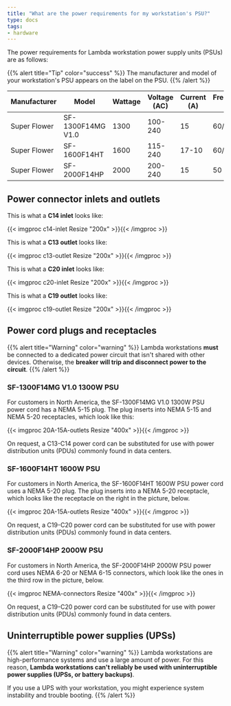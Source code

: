 ```yaml
---
title: "What are the power requirements for my workstation's PSU?"
type: docs
tags:
- hardware
---
```


The power requirements for Lambda workstation power supply units (PSUs) are as
follows:

{{% alert title="Tip" color="success" %}}
The manufacturer and model of your workstation's PSU appears on the label on
the PSU.
{{% /alert %}}

| Manufacturer | Model             | Wattage | Voltage (AC) | Current (A) | Frequency (Hz) | Inlet/Outlet |
|--------------|-------------------|---------|--------------|-------------|----------------|--------------|
| Super Flower | SF-1300F14MG V1.0 | 1300    | 100-240      | 15          | 60/50          | C14/C13      |
| Super Flower | SF-1600F14HT      | 1600    | 115-240      | 17-10       | 60/50          | C20/C19      |
| Super Flower | SF-2000F14HP      | 2000    | 200-240      | 15          | 50             | C20/C19      |

## Power connector inlets and outlets

This is what a **C14 inlet** looks like:

{{< imgproc c14-inlet Resize "200x" >}}{{< /imgproc >}}

This is what a **C13 outlet** looks like:

{{< imgproc c13-outlet Resize "200x" >}}{{< /imgproc >}}

This is what a **C20 inlet** looks like:

{{< imgproc c20-inlet Resize "200x" >}}{{< /imgproc >}}

This is what a **C19 outlet** looks like:

{{< imgproc c19-outlet Resize "200x" >}}{{< /imgproc >}}

## Power cord plugs and receptacles

{{% alert title="Warning" color="warning" %}}
Lambda workstations **must** be connected to a dedicated power circuit that
isn't shared with other devices. Otherwise, the **breaker will trip and
disconnect power to the circuit**.
{{% /alert %}}

### SF-1300F14MG V1.0 1300W PSU

For customers in North America, the SF-1300F14MG V1.0 1300W PSU power cord has
a NEMA 5-15 plug. The plug inserts into NEMA 5-15 and NEMA 5-20 receptacles,
which look like this:

{{< imgproc 20A-15A-outlets Resize "400x" >}}{{< /imgproc >}}

On request, a C13-C14 power cord can be substituted for use with power
distribution units (PDUs) commonly found in data centers.

### SF-1600F14HT 1600W PSU

For customers in North America, the SF-1600F14HT 1600W PSU power cord uses a
NEMA 5-20 plug. The plug inserts into a NEMA 5-20 receptacle, which looks like
the receptacle on the right in the picture, below.

{{< imgproc 20A-15A-outlets Resize "400x" >}}{{< /imgproc >}}

On request, a C19-C20 power cord can be substituted for use with power
distribution units (PDUs) commonly found in data centers.

### SF-2000F14HP 2000W PSU

For customers in North America, the SF-2000F14HP 2000W PSU power cord uses
NEMA 6-20 or NEMA 6-15 connectors, which look like the ones in the third row
in the picture, below.

{{< imgproc NEMA-connectors Resize "400x" >}}{{< /imgproc >}}

On request, a C19-C20 power cord can be substituted for use with power
distribution units (PDUs) commonly found in data centers.

## Uninterruptible power supplies (UPSs)

{{% alert title="Warning" color="warning" %}}
Lambda workstations are high-performance systems and use a large amount of
power. For this reason, **Lambda workstations can't reliably be used with
uninterruptible power supplies (UPSs, or battery backups)**.

If you use a UPS with your workstation, you might experience system
instability and trouble booting.
{{% /alert %}}
